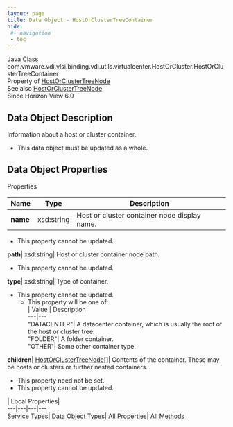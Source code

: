 ```yaml
---
layout: page
title: Data Object - HostOrClusterTreeContainer
hide:
 #- navigation
 - toc
---
```






Java Class
    com.vmware.vdi.vlsi.binding.vdi.utils.virtualcenter.HostOrCluster.HostOrClusterTreeContainer  
Property of
     [HostOrClusterTreeNode](vdi.utils.virtualcenter.HostOrCluster.HostOrClusterTreeNode.md#field_detail)  
See also
     [HostOrClusterTreeNode](vdi.utils.virtualcenter.HostOrCluster.HostOrClusterTreeNode.md)  
Since 
    Horizon View 6.0

## Data Object Description 

Information about a host or cluster container. 

  * This data object must be updated as a whole.



## Data Object Properties

Properties

Name |  Type |  Description   
---|---|---  
**name**|  xsd:string|  Host or cluster container node display name.   


* This property cannot be updated.

  
**path**|  xsd:string|  Host or cluster container node path.   


* This property cannot be updated.

  
**type**|  xsd:string|  Type of container.   


* This property cannot be updated.
  * This property will be one of:  
|  Value |  Description   
---|---  
"DATACENTER"| A datacenter container, which is usually the root of the host or cluster tree.  
"FOLDER"| A folder container.  
"OTHER"| Some other container type.  

  
**children**| [HostOrClusterTreeNode[]](vdi.utils.virtualcenter.HostOrCluster.HostOrClusterTreeNode.md)|  Contents of the container. These may be hosts or clusters or further nested containers.   


* This property need not be set.
* This property cannot be updated.

  
  
  
 | Local Properties|   
---|---|---|---  
[Service Types](index-mo_types.md)| [Data Object Types](index-do_types.md)| [All Properties](index-properties.md)| [All Methods](index-methods.md)  
  
  

